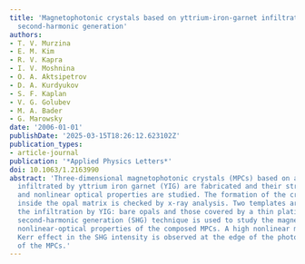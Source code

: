 ```yaml
---
title: 'Magnetophotonic crystals based on yttrium-iron-garnet infiltrated opals: magnetization-induced
  second-harmonic generation'
authors:
- T. V. Murzina
- E. M. Kim
- R. V. Kapra
- I. V. Moshnina
- O. A. Aktsipetrov
- D. A. Kurdyukov
- S. F. Kaplan
- V. G. Golubev
- M. A. Bader
- G. Marowsky
date: '2006-01-01'
publishDate: '2025-03-15T18:26:12.623102Z'
publication_types:
- article-journal
publication: '*Applied Physics Letters*'
doi: 10.1063/1.2163990
abstract: 'Three-dimensional magnetophotonic crystals (MPCs) based on artificial opals
  infiltrated by yttrium iron garnet (YIG) are fabricated and their structural, optical,
  and nonlinear optical properties are studied. The formation of the crystalline YIG
  inside the opal matrix is checked by x-ray analysis. Two templates are used for
  the infiltration by YIG: bare opals and those covered by a thin platinum film. Optical
  second-harmonic generation (SHG) technique is used to study the magnetization-induced
  nonlinear-optical properties of the composed MPCs. A high nonlinear magneto-optical
  Kerr effect in the SHG intensity is observed at the edge of the photonic band gap
  of the MPCs.'
---
```

